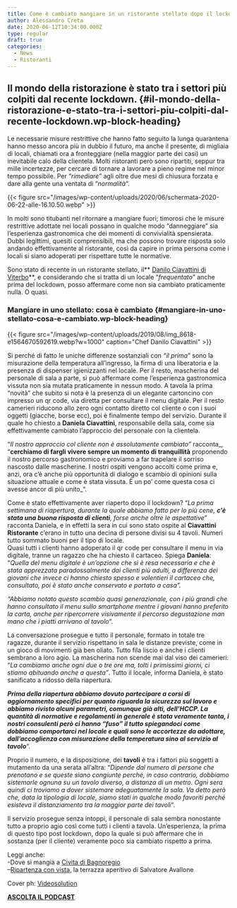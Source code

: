 ```yaml
---
title: Come è cambiato mangiare in un ristorante stellato dopo il lockdown
author: Alessandro Creta
date: 2020-06-12T10:34:00.000Z
type: regular
draft: true
categories:
  - News
  - Ristoranti
---
```


## Il mondo della ristorazione è stato tra i settori più colpiti dal recente lockdown.  {#il-mondo-della-ristorazione-e-stato-tra-i-settori-piu-colpiti-dal-recente-lockdown.wp-block-heading}

Le necessarie misure restrittive che hanno fatto seguito la lunga quarantena hanno messo ancora più in dubbio il futuro, ma anche il presente, di migliaia di locali, chiamati ora a fronteggiare (nella maggior parte dei casi) un inevitabile calo della clientela. Molti ristoranti però sono ripartiti, seppur tra mille incertezze, per cercare di tornare a lavorare a pieno regime nel minor tempo possibile. Per “*rimediare*” agli oltre due mesi di chiusura forzata e dare alla gente una ventata di “*normalità*“.

{{\< figure src="/images/wp-content/uploads/2020/06/schermata-2020-06-22-alle-16.10.50.webp" >}}

In molti sono titubanti nel ritornare a mangiare fuori; timorosi che le misure restrittive adottate nei locali possano in qualche modo “danneggiare” sia l’esperienza gastronomica che dei momenti di convivialità spensierata. Dubbi legittimi, quesiti comprensibili, ma che possono trovare risposta solo andando effettivamente al ristorante, così da capire in prima persona come i locali si siano adoperati per rispettare tutte le normative.

Sono stato di recente in un ristorante stellato, il\*\* <a rel="noreferrer noopener" href="https://www.danilociavattini.com/" target="_blank">Danilo Ciavattini di Viterbo</a>\*\*, e considerando che si tratta di un locale “*frequentato*” anche prima del lockdown, posso affermare come non sia cambiato praticamente nulla. O quasi.

### Mangiare in uno stellato: cosa è cambiato {#mangiare-in-uno-stellato-cosa-e-cambiato.wp-block-heading}

{{\< figure src="/images/wp-content/uploads/2019/08/img\_8618-e1564670592619.webp?w=1000" caption="Chef Danilo Ciavattini" >}}

Sì perché di fatto le uniche differenze sostanziali con *“il prima*” sono la misurazione della temperatura all’ingresso, la firma di una liberatoria e la presenza di dispenser igienizzanti nel locale. Per il resto, mascherina del personale di sala a parte, sì può affermare come l’esperienza gastronomica vissuta non sia mutata praticamente in nessun modo. A tavola la prima “novità” che subito si nota è la presenza di un elegante cartoncino con impresso un qr code, via diretta per consultare il menu digitale. Per il resto camerieri riducono allo zero ogni contatto diretto col cliente o con i suoi oggetti (giacche, borse ecc), poi è finalmente tempo del servizio. Durante il quale ho chiesto a **Daniela Ciavattini**, responsabile della sala, come sia effettivamente cambiato l’approccio del personale con la clientela.

“*Il nostro approccio col cliente non è assolutamente cambiato”* racconta\_, “**cerchiamo di fargli vivere sempre un momento di tranquillità** proponendo il nostro percorso gastronomico e proviamo a far trapelare il sorriso nascosto dalle mascherine. I nostri ospiti vengono accolti come prima e, anzi, ora c’è anche più opportunità di dialogo e scambio di opinioni sulla situazione attuale e come è stata vissuta. È un po’ come questa cosa ci avesse ancor di più unito\_“.

Come è stato effettivamente aver riaperto dopo il lockdown? “*La prima settimana di riapertura, durante la quale abbiamo fatto per lo più cene, **c’è stata una buona risposta di clienti**, forse anche oltre le aspettative*” racconta Daniela, e in effetti la sera in cui sono stato ospite al **Ciavattini Ristorante** c’erano in tutto una decina di persone divisi su 4 tavoli. Numeri tutto sommato buoni per il tipo di locale.\
Quasi tutti i clienti hanno adoperato il qr code per consultare il menu in via digitale, tranne un ragazzo che ha chiesto il cartaceo. Spiega **Daniela**: “*Quella del menu digitale è* *un’opzione che si è resa necessaria e che è stata apprezzata paradossalmente dai clienti più adulti, a differenza dei giovani che invece ci hanno chiesto spesso e volentieri il cartaceo che, consultato, poi è stato anche conservato e portato a casa”.*

*“Abbiamo notato questo scambio quasi generazionale, con i più grandi che hanno consultato il menu sullo smartphone mentre i giovani hanno preferito la carta, anche per ripercorrere visivamente il percorso degustazione man mano che i piatti arrivano al tavolo*“.

La conversazione prosegue e tutto il personale, formato in totale tre ragazze, durante il servizio rispettano in sala le distanze previste, come in un gioco di movimenti già ben oliato. Tutto fila liscio e anche i clienti sembrano a loro agio. La mascherina non scende mai dal viso dei camerieri: “*La cambiamo anche ogni due o tre ore ma, tolti i primissimi giorni, ci stiamo abituando anche a questa”*. Tutto il locale, informa Daniela, è stato sanificato a ridosso della riapertura.

***Prima della riapertura abbiamo dovuto partecipare a corsi di aggiornamento specifici per quanto riguarda la sicurezza sul lavoro e abbiamo rivisto alcuni parametri, comunque già alti, dell’HCCP. La quantità di normative e regolamenti in generale è stata veramente tanta, i nostri consulenti però ci hanno “fuso” il tutto spiegandoci come dobbiamo comportarci nel locale e quali sono le accortezze da adottare, dall’accoglienza con misurazione della temperatura sino al servizio al tavolo***“.

Proprio il numero, e la disposizione, dei **tavoli** è tra i fattori più soggetti a mutamento da una serata all’altra: “*Dipende dal numero di persone che prenotano e se queste siano congiunte perché, in caso contrario, dobbiamo sistemarle ognuna su un tavolo diverso, a distanza di un metro. Ogni sera quindi ci troviamo a dover sistemare adeguatamente la sala. Va detto però che, data la tipologia di locale, siamo stati in qualche modo favoriti perché esisteva il distanziamento tra la maggior parte dei tavoli*“.

Il servizio prosegue senza intoppi, il personale di sala sembra nonostante tutto a proprio agio così come tutti i clienti a tavola. Un’esperienza, la prima di questo tipo post lockdown, dopo la quale si può affermare che in sostanza (per il cliente) veramente poco sia cambiato rispetto a prima.

Leggi anche:\
-Dove si mangia a <a rel="noreferrer noopener" href="https://aleepepe.com/2020/05/25/dove-si-mangia-civita-bagnoregio/" target="_blank">Civita di Bagnoregio</a>\
–<a rel="noreferrer noopener" href="https://aleepepe.com/2020/06/12/terrazza-cetaria-ristorante-avallone/" target="_blank">Ripartenza con vista</a>, la terrazza aperitivo di Salvatore Avallone

Cover ph: <a href="https://www.videosolution.it/" target="_blank" rel="noreferrer noopener">Videosolution</a>

<p class="has-text-align-center">
  <a rel="noreferrer noopener" href="https://apple.co/352xcOm" target="_blank"><strong>ASCOLTA IL PODCAST</strong></a>
</p>

